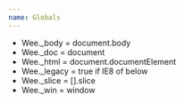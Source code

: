 ```yaml
---
name: Globals
---
```


* Wee._body = document.body
* Wee._doc = document
* Wee._html = document.documentElement
* Wee._legacy = true if IE8 of below
* Wee._slice = [].slice
* Wee._win = window